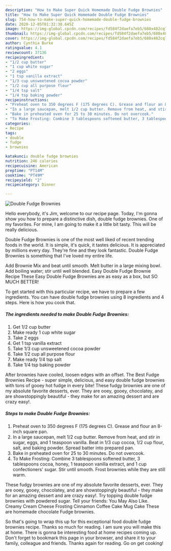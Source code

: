 ```yaml
---
description: "How to Make Super Quick Homemade Double Fudge Brownies"
title: "How to Make Super Quick Homemade Double Fudge Brownies"
slug: 754-how-to-make-super-quick-homemade-double-fudge-brownies
date: 2020-12-05T01:32:38.645Z
image: https://img-global.cpcdn.com/recipes/fd584f2daefa7eb5/680x482cq70/double-fudge-brownies-recipe-main-photo.jpg
thumbnail: https://img-global.cpcdn.com/recipes/fd584f2daefa7eb5/680x482cq70/double-fudge-brownies-recipe-main-photo.jpg
cover: https://img-global.cpcdn.com/recipes/fd584f2daefa7eb5/680x482cq70/double-fudge-brownies-recipe-main-photo.jpg
author: Cynthia Burke
ratingvalue: 4.1
reviewcount: 37136
recipeingredient:
- "1/2 cup butter"
- "1 cup white sugar"
- "2 eggs"
- "1 tsp vanilla extract"
- "1/3 cup unsweetened cocoa powder"
- "1/2 cup all purpose flour"
- "1/4 tsp salt"
- "1/4 tsp baking powder"
recipeinstructions:
- "Preheat oven to 350 degrees F (175 degrees C). Grease and flour an 8-inch square pan."
- "In a large saucepan, melt 1/2 cup butter. Remove from heat, and stir in sugar, eggs, and 1 teaspoon vanilla. Beat in 1/3 cup cocoa, 1/2 cup flour, salt, and baking powder. Spread batter into prepared pan."
- "Bake in preheated oven for 25 to 30 minutes. Do not overcook."
- "To Make Frosting: Combine 3 tablespoons softened butter, 3 tablespoons cocoa, honey, 1 teaspoon vanilla extract, and 1 cup confectioners&#39; sugar. Stir until smooth. Frost brownies while they are still warm."
categories:
- Recipe
tags:
- double
- fudge
- brownies

katakunci: double fudge brownies 
nutrition: 246 calories
recipecuisine: American
preptime: "PT14M"
cooktime: "PT49M"
recipeyield: "2"
recipecategory: Dinner

---
```



![Double Fudge Brownies](https://img-global.cpcdn.com/recipes/fd584f2daefa7eb5/680x482cq70/double-fudge-brownies-recipe-main-photo.jpg)

Hello everybody, it's Jim, welcome to our recipe page. Today, I'm gonna show you how to prepare a distinctive dish, double fudge brownies. One of my favorites. For mine, I am going to make it a little bit tasty. This will be really delicious.

Double Fudge Brownies is one of the most well liked of recent trending foods in the world. It is simple, it's quick, it tastes delicious. It is appreciated by millions every day. They're fine and they look fantastic. Double Fudge Brownies is something that I've loved my entire life.

Add Brownie Mix and beat until smooth. Melt butter in a large mixing bowl. Add boiling water; stir until well blended. Easy Double Fudge Brownie Recipe These Easy Double Fudge Brownies are as easy as a box, but SO MUCH BETTER!


To get started with this particular recipe, we have to prepare a few ingredients. You can have double fudge brownies using 8 ingredients and 4 steps. Here is how you cook that.

<!--inarticleads1-->

##### The ingredients needed to make Double Fudge Brownies:

1. Get 1/2 cup butter
1. Make ready 1 cup white sugar
1. Take 2 eggs
1. Get 1 tsp vanilla extract
1. Take 1/3 cup unsweetened cocoa powder
1. Take 1/2 cup all purpose flour
1. Make ready 1/4 tsp salt
1. Take 1/4 tsp baking powder


After brownies have cooled, loosen edges with an offset. The Best Fudge Brownies Recipe - super simple, delicious, and easy double fudge brownies with tons of gooey hot fudge in every bite! These fudgy brownies are one of my absolute favorite desserts, ever. They are ooey, gooey, chocolatey, and are showstoppingly beautiful - they make for an amazing dessert and are crazy easy!. 

<!--inarticleads2-->

##### Steps to make Double Fudge Brownies:

1. Preheat oven to 350 degrees F (175 degrees C). Grease and flour an 8-inch square pan.
1. In a large saucepan, melt 1/2 cup butter. Remove from heat, and stir in sugar, eggs, and 1 teaspoon vanilla. Beat in 1/3 cup cocoa, 1/2 cup flour, salt, and baking powder. Spread batter into prepared pan.
1. Bake in preheated oven for 25 to 30 minutes. Do not overcook.
1. To Make Frosting: Combine 3 tablespoons softened butter, 3 tablespoons cocoa, honey, 1 teaspoon vanilla extract, and 1 cup confectioners&#39; sugar. Stir until smooth. Frost brownies while they are still warm.


These fudgy brownies are one of my absolute favorite desserts, ever. They are ooey, gooey, chocolatey, and are showstoppingly beautiful - they make for an amazing dessert and are crazy easy!. Try topping double fudge brownies with powdered sugar. Tell your friends: You May Also Like. Creamy Cream Cheese Frosting Cinnamon Coffee Cake Mug Cake These are homemade chocolate Fudge brownies. 

So that's going to wrap this up for this exceptional food double fudge brownies recipe. Thanks so much for reading. I am sure you will make this at home. There is gonna be interesting food at home recipes coming up. Don't forget to bookmark this page in your browser, and share it to your family, colleague and friends. Thanks again for reading. Go on get cooking!

